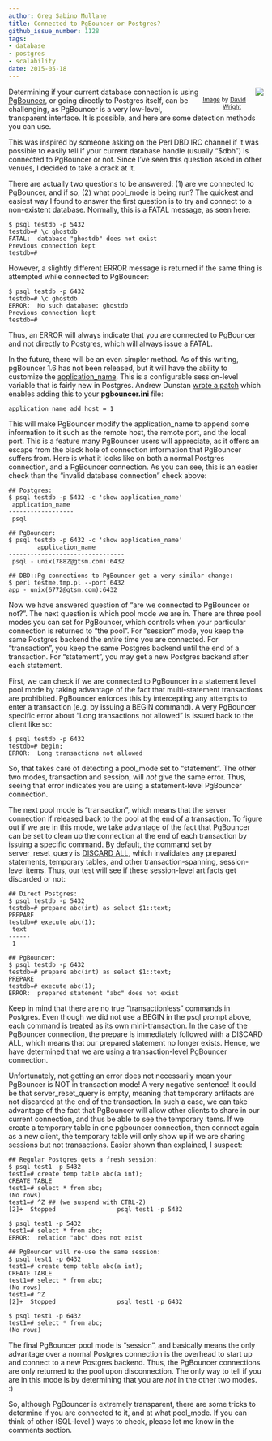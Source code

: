 ```yaml
---
author: Greg Sabino Mullane
title: Connected to PgBouncer or Postgres?
github_issue_number: 1128
tags:
- database
- postgres
- scalability
date: 2015-05-18
---
```


<div class="separator" style="clear: both; text-align: center; float: right"><a href="/blog/2015/05/connected-to-pgbouncer-or-postgres/image-0-big.png" imageanchor="1" style="clear: right; float: right; margin-bottom: 1em; margin-left: 1em;"><img border="0" data-original-height="280" data-original-width="320" src="/blog/2015/05/connected-to-pgbouncer-or-postgres/image-0.png"/></a><br/><small><a href="https://flic.kr/p/9X5Z89">Image</a> by <a href="https://www.flickr.com/people/dhwright/">David Wright</a></small></div>

Determining if your current database connection is using
[PgBouncer](https://wiki.postgresql.org/wiki/PgBouncer),
or going directly to Postgres itself, can be challenging, as PgBouncer
is a very low-level, transparent interface. It is possible, and
here are some detection methods you can use.

This was inspired by someone asking on the Perl DBD IRC
channel if it was possible to easily tell if your current
database handle (usually “$dbh”) is connected to PgBouncer or not.
Since I’ve seen this question asked in other venues, I decided to
take a crack at it.

There are actually two questions to be answered: (1) are we connected
to PgBouncer, and if so, (2) what pool_mode is being run? The quickest
and easiest way I found to answer the first question is to try and
connect to a non-existent database. Normally, this is a FATAL message,
as seen here:

```
$ psql testdb -p 5432
testdb=# \c ghostdb
FATAL:  database "ghostdb" does not exist
Previous connection kept
testdb=#
```

However, a slightly different ERROR message is returned if the same
thing is attempted while connected to PgBouncer:

```
$ psql testdb -p 6432
testdb=# \c ghostdb
ERROR:  No such database: ghostdb
Previous connection kept
testdb=#
```

Thus, an ERROR will always indicate that you are connected to
PgBouncer and not directly to Postgres, which will always issue
a FATAL.

In the future, there will be an even simpler method. As of this writing,
pgBouncer 1.6 has not been released, but it will have the ability to customize
the [application_name](https://www.postgresql.org/docs/current/static/runtime-config-logging.html#GUC-APPLICATION-NAME). This is a configurable session-level variable that is fairly new in Postgres.
Andrew Dunstan [wrote a patch](http://adpgtech.blogspot.com/2014/05/pgbouncer-enhancements.html) which enables adding this to your **pgbouncer.ini** file:

```
application_name_add_host = 1
```

This will make PgBouncer modify the application_name to append some
information to it such as the remote host, the remote port, and the local port.
This is a feature many PgBouncer users will appreciate,
as it offers an escape from the black hole of connection information
that PgBouncer suffers from. Here is what it looks like on both a normal
Postgres connection, and a PgBouncer connection. As you can see, this is an
easier check than the “invalid database connection” check above:

```
## Postgres:
$ psql testdb -p 5432 -c 'show application_name'
 application_name
------------------
 psql

## PgBouncer:
$ psql testdb -p 6432 -c 'show application_name'
        application_name
--------------------------------
 psql - unix(7882@gtsm.com):6432

## DBD::Pg connections to PgBouncer get a very similar change:
$ perl testme.tmp.pl --port 6432
app - unix(6772@gtsm.com):6432
```


Now we have answered question of “are we connected to PgBouncer
or not?”. The next question is which pool mode we are in.
There are three pool modes you can set for PgBouncer, which
controls when your particular connection is returned to “the pool”.
For “session” mode, you keep the same Postgres backend the entire time you are
connected. For “transaction”, you keep the same Postgres backend until the end of a
transaction. For “statement”, you may get a new Postgres backend after each statement.

First, we can check if we are connected to PgBouncer in a statement level
pool mode by taking advantage of the fact that multi-statement transactions
are prohibited. PgBouncer enforces this by intercepting any attempts to
enter a transaction (e.g. by issuing a BEGIN command). A very PgBouncer specific
error about “Long transactions not allowed” is issued back to the client
like so:

```
$ psql testdb -p 6432
testdb=# begin;
ERROR:  Long transactions not allowed
```

So, that takes care of detecting a pool_mode set to “statement”. The other two modes,
transaction and session, will *not* give the same error. Thus, seeing that
error indicates you are using a statement-level PgBouncer connection.

The next pool mode is “transaction”, which means that the server connection
if released back to the pool at the end of a transaction. To figure out
if we are in this mode, we take advantage of the fact that PgBouncer can
be set to clean up the connection at the end of each transaction by issuing a specific
command. By default, the command set by server_reset_query is
[DISCARD ALL](https://www.postgresql.org/docs/current/static/sql-discard.html), which invalidates
any prepared statements, temporary tables, and other transaction-spanning,
session-level items. Thus, our test will see if these session-level
artifacts get discarded or not:

```
## Direct Postgres:
$ psql testdb -p 5432
testdb=# prepare abc(int) as select $1::text;
PREPARE
testdb=# execute abc(1);
 text
------
 1

## PgBouncer:
$ psql testdb -p 6432
testdb=# prepare abc(int) as select $1::text;
PREPARE
testdb=# execute abc(1);
ERROR:  prepared statement "abc" does not exist
```

Keep in mind that there are no true “transactionless” commands in Postgres.
Even though we did not use a BEGIN in the psql prompt above, each command
is treated as its own mini-transaction. In the case of the PgBouncer
connection, the prepare is immediately followed with a DISCARD ALL,
which means that our prepared statement no longer exists. Hence, we
have determined that we  are using a transaction-level
PgBouncer connection.

Unfortunately, not getting an error does not necessarily mean your
PgBouncer is NOT in transaction mode!  A very negative sentence!
It could be that server_reset_query is empty, meaning that temporary artifacts
are not discarded at the end of the transaction. In such a case, we can
take advantage of the fact that PgBouncer will allow other clients to share
in our current connection, and thus be able to see the temporary items.
If we create a temporary table in one pgbouncer connection, then connect
again as a new client, the temporary table will only show up if we are
sharing sessions but not transactions. Easier shown than explained, I suspect:

```
## Regular Postgres gets a fresh session:
$ psql test1 -p 5432
test1=# create temp table abc(a int);
CREATE TABLE
test1=# select * from abc;
(No rows)
test1=# ^Z ## (we suspend with CTRL-Z)
[2]+  Stopped                 psql test1 -p 5432

$ psql test1 -p 5432
test1=# select * from abc;
ERROR:  relation "abc" does not exist

## PgBouncer will re-use the same session:
$ psql test1 -p 6432
test1=# create temp table abc(a int);
CREATE TABLE
test1=# select * from abc;
(No rows)
test1=# ^Z
[2]+  Stopped                 psql test1 -p 6432

$ psql test1 -p 6432
test1=# select * from abc;
(No rows)
```

The final PgBouncer pool mode is “session”, and basically means
the only advantage over a normal Postgres connection is the overhead
to start up and connect to a new Postgres backend. Thus, the
PgBouncer connections are only returned to the pool upon disconnection.
The only way to tell if you are in this mode is by determining that you
are *not* in the other two modes. :)

So, although PgBouncer is extremely transparent, there are some tricks to
determine if you are connected to it, and at what pool_mode. If you
can think of other (SQL-level!) ways to check, please let me know
in the comments section.
